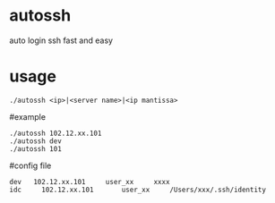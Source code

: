 # autossh
auto login ssh fast and easy
# usage
```
./autossh <ip>|<server name>|<ip mantissa>
```
#example
```
./autossh 102.12.xx.101
./autossh dev
./autossh 101
```
#config file
```
dev	  102.12.xx.101		user_xx		xxxx
idc 	102.12.xx.101		user_xx		/Users/xxx/.ssh/identity
```
